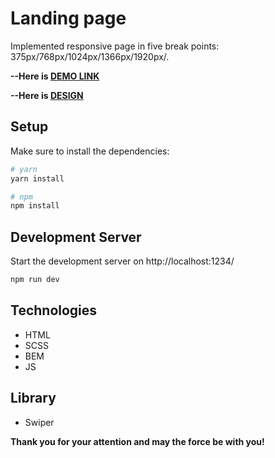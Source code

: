 # Landing page
Implemented responsive page in five break points: 375px/768px/1024px/1366px/1920px/.

**--Here is [DEMO LINK](https://anton-liada.github.io/landing-Ocean/)**

**--Here is [DESIGN](https://www.figma.com/file/PQZPy117Zlowfrs0AnvhVs/Test?node-id=0%3A1&t=1GTYCSu3eq1PW2JO-0)**

## Setup

Make sure to install the dependencies:

```bash
# yarn
yarn install

# npm
npm install
```

## Development Server

Start the development server on http://localhost:1234/

```bash
npm run dev
```

## Technologies
- HTML
- SCSS
- BEM
- JS

## Library
- Swiper

**Thank you for your attention and may the force be with you!**
